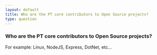 ```yaml
---
layout: default
title: Who are the PT core contributors to Open Source projects?
type: question
---
```


### Who are the PT core contributors to Open Source projects?

For example: Linux, NodeJS, Express, DotNet, etc...
